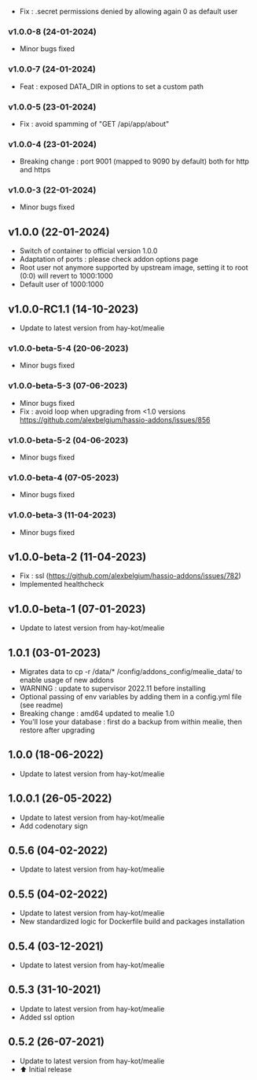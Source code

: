 - Fix : .secret permissions denied by allowing again 0 as default user

### v1.0.0-8 (24-01-2024)
- Minor bugs fixed

### v1.0.0-7 (24-01-2024)
- Feat : exposed DATA_DIR in options to set a custom path

### v1.0.0-5 (23-01-2024)
- Fix : avoid spamming of "GET /api/app/about"

### v1.0.0-4 (23-01-2024)
- Breaking change : port 9001 (mapped to 9090 by default) both for http and https

### v1.0.0-3 (22-01-2024)
- Minor bugs fixed

## v1.0.0 (22-01-2024)
- Switch of container to official version 1.0.0
- Adaptation of ports : please check addon options page
- Root user not anymore supported by upstream image, setting it to root (0:0) will revert to 1000:1000
- Default user of 1000:1000

## v1.0.0-RC1.1 (14-10-2023)
- Update to latest version from hay-kot/mealie
### v1.0.0-beta-5-4 (20-06-2023)
- Minor bugs fixed
### v1.0.0-beta-5-3 (07-06-2023)
- Minor bugs fixed
- Fix : avoid loop when upgrading from <1.0 versions https://github.com/alexbelgium/hassio-addons/issues/856

### v1.0.0-beta-5-2 (04-06-2023)
- Minor bugs fixed

### v1.0.0-beta-4 (07-05-2023)
- Minor bugs fixed

### v1.0.0-beta-3 (11-04-2023)
- Minor bugs fixed

## v1.0.0-beta-2 (11-04-2023)
- Fix : ssl (https://github.com/alexbelgium/hassio-addons/issues/782)
- Implemented healthcheck

## v1.0.0-beta-1 (07-01-2023)

- Update to latest version from hay-kot/mealie

## 1.0.1 (03-01-2023)

- Migrates data to cp -r /data/\* /config/addons_config/mealie_data/ to enable usage of new addons
- WARNING : update to supervisor 2022.11 before installing
- Optional passing of env variables by adding them in a config.yml file (see readme)
- Breaking change : amd64 updated to mealie 1.0
- You'll lose your database : first do a backup from within mealie, then restore after upgrading

## 1.0.0 (18-06-2022)

- Update to latest version from hay-kot/mealie

## 1.0.0.1 (26-05-2022)

- Update to latest version from hay-kot/mealie
- Add codenotary sign

## 0.5.6 (04-02-2022)

- Update to latest version from hay-kot/mealie

## 0.5.5 (04-02-2022)

- Update to latest version from hay-kot/mealie
- New standardized logic for Dockerfile build and packages installation

## 0.5.4 (03-12-2021)

- Update to latest version from hay-kot/mealie

## 0.5.3 (31-10-2021)

- Update to latest version from hay-kot/mealie
- Added ssl option

## 0.5.2 (26-07-2021)

- Update to latest version from hay-kot/mealie
- :arrow_up: Initial release
